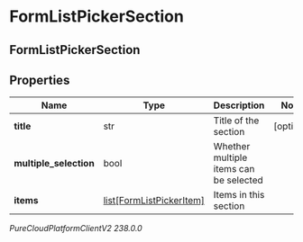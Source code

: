 # FormListPickerSection

## FormListPickerSection

## Properties

|Name | Type | Description | Notes|
|------------ | ------------- | ------------- | -------------|
| **title** | str | Title of the section | [optional] |
| **multiple_selection** | bool | Whether multiple items can be selected | |
| **items** | [list[FormListPickerItem]](FormListPickerItem) | Items in this section | |



_PureCloudPlatformClientV2 238.0.0_
